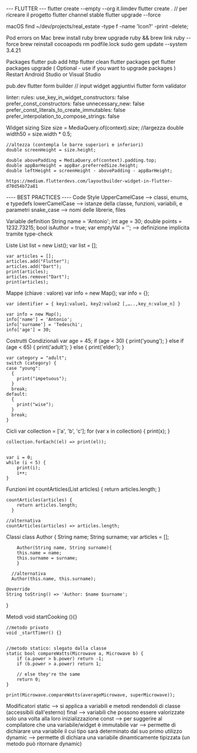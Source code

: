 --- FLUTTER ---
flutter create --empty --org it.limdev 
flutter create . // per ricreare il progetto
flutter channel stable 
flutter upgrade --force

macOS
	find ~/dev/projects/real_estate -type f -name 'Icon?' -print -delete;



Pod errors on Mac
	brew install ruby
brew upgrade ruby && brew link ruby --force
brew reinstall cocoapods
rm podfile.lock
sudo gem update --system 3.4.21


Packages
	flutter pub add http
	flutter clean
	flutter packages get
	flutter packages upgrade ( Optional - use if you want to upgrade packages )
	Restart Android Studio or Visual Studio

pub.dev
	flutter form builder // input widget aggiuntivi
	flutter form validator

linter:
  rules:
    use_key_in_widget_constructors: false
    prefer_const_constructors: false
    unnecessary_new: false
    prefer_const_literals_to_create_immutables: false
    prefer_interpolation_to_compose_strings: false
	
	
Widget sizing 
	Size size = MediaQuery.of(context).size;
	//largezza
	double width50 = size.width * 0.5;
	
	//altezza (contempla le barre superiori e inferiori)
	double screenHeight = size.height;
	
	double abovePadding = MediaQuery.of(context).padding.top;
	double appBarHeight = appBar.preferredSize.height;
	double leftHeight = screenHeight - abovePadding - appBarHeight;
	
	https://medium.flutterdevs.com/layoutbuilder-widget-in-flutter-d70d54b72a81
	
	

---- BEST PRACTICES ----
Code Style
	UpperCamelCase --> classi, enums, e typedefs
	lowerCamelCase --> istanze della classe, funzioni, variabili, e parametri
	snake_case --> nomi delle librerie, files	
	
Variable definition
	String name = 'Antonio';
	int age = 30;
	double points = 1232.73215;
	bool isAuthor = true;
	var emptyVal = ''; --> definizione implicita tramite type-check

Liste
	List<String> list = new List();
	var list = [];
	
	var articles = [];
	articles.add("Flutter");
	articles.add("Dart");
	print(articles);
	articles.remove("Dart");
	print(articles);	
	
Mappe (chiave : valore)	
	var info = new Map();
	var info = {};
	
	var identifier = { key1:value1, key2:value2 [,…..,key_n:value_n] }
	
	var info = new Map();
	info['name'] = 'Antonio';
	info['surname'] = 'Tedeschi';
	info['age'] = 30;
	
	
Costrutti Condizionali
	var age = 45;
	if (age < 30) {
	  print('young');
	} else if (age < 65) {
	  print('adult');
	} else {
	 print('elder');
	}
	
	
	var category = "adult";
	switch (category) {
	case "young":
	  {
		print("impetuous");
	  }
	  break;
	default:
	  {
		print("wise");
	  }
	  break;
	}
	

Cicli
	var collection = ['a', 'b', 'c'];
	for (var x in collection) {
		print(x);
	}

	collection.forEach((el) => print(el));
	
	
	var i = 0;
	while (i < 5) {
		print(i);
		i++;
	}
	
	
Funzioni
	int countArticles(List<String> articles) {
		return articles.length;
	  }

	countArticles(articles) {
		return articles.length;
	  }
	  
	//alternativa
	countArticles(articles) => articles.length;
	

Classi
	class Author {
	  String name;
	  String surname;
	  var articles = [];
	  

		Author(String name, String surname){
		this.name = name;
		this.surname = surname;
		}
	  
	  //alternativa
	  Author(this.name, this.surname);
	  
	@override
	String toString() => 'Author: $name $surname';
}
	  
	  
Metodi
	void startCooking (){}
	
	//metodo privato
	void _startTimer() {}
	
	
	//metodo statico: slegato dalla classe
	static bool compareWatts(Microwave a, Microwave b) {
		if (a.power > b.power) return -1;
		if (b.power > a.power) return 1;

		// else they're the same
		return 0;
	}
	
	print(Microwave.compareWatts(averageMicrowave, superMicrowave));

Modificatori
	static --> si applica a variabili e metodi rendendoli di classe (accessibili dall'esterno)
	final --> variabili che possono essere valorizzate solo una volta alla loro inizializzazione
	const --> per suggerire al compilatore che una variabile/widget è immutabile
	var --> permette di dichiarare una variabile il cui tipo sarà determinato dal suo primo utilizzo
	dynamic --> permette di dichiara una variabile dinamticamente tipizzata (un metodo può ritornare dynamic)

	

